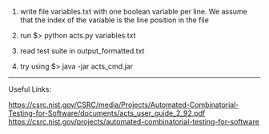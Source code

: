 1. write file variables.txt with one boolean variable per line. We
assume that the index of the variable is the line position in the file

2. run $> python acts.py variables.txt

3. read test suite in output_formatted.txt

4. try using $> java -jar acts_cmd.jar

---
Useful Links:

https://csrc.nist.gov/CSRC/media/Projects/Automated-Combinatorial-Testing-for-Software/documents/acts_user_guide_2_92.pdf
https://csrc.nist.gov/projects/automated-combinatorial-testing-for-software

